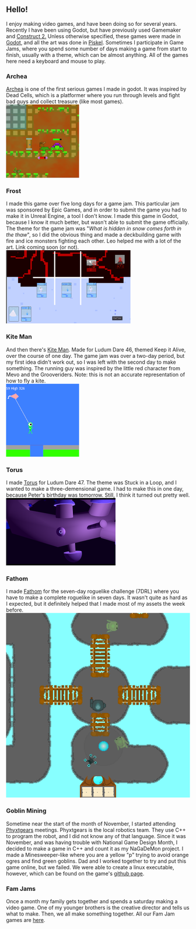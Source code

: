 ## Hello!

I enjoy making video games, and have been doing so for several years. Recently I have been using Godot, but have previously used Gamemaker and [Construct 2.](https://www.construct.net/en/tutorials/beginners-guide-construct-47) Unless otherwise specified, these games were made in [Godot](https://docs.godotengine.org/en/stable/index.html), and all the art was done in [Piskel](https://www.piskelapp.com). Sometimes I participate in Game Jams, where you spend some number of days making a game from start to finish, usually with a theme, which can be almost anything. All of the games here need a keyboard and mouse to play.

### Archea

[Archea](https://the-alex-g.github.io/Archea) is one of the first serious games I made in godot. It was inspired by Dead Cells, which is a platformer where you run through levels and fight bad guys and collect treasure (like most games).  
![Archea screenshot](Archea_Screenshot.png)

### Frost

I made this game over five long days for a game jam. This particular jam was sponsored by Epic Games, and in order to submit the game you had to make it in Unreal Engine, a tool I don't know. I made this game in Godot, because I know it much better, but wasn't able to submit the game officially. The theme for the game jam was "_What is hidden in snow comes forth in the thaw_", so I did the obvious thing and made a deckbuilding game with fire and ice monsters fighting each other. Leo helped me with a lot of the art. Link coming soon (or not).  
![Frost screenshot](Frost_Screenshot.png)

### Kite Man

And then there's [Kite Man](https://the-alex-g.github.io/LD46). Made for Ludum Dare 46, themed Keep it Alive, over the course of one day. The game jam was over a two-day period, but my first idea didn't work out, so I was left with the second day to make something. The running guy was inspired by the little red character from Mevo and the Grooveriders. Note: this is not an accurate representation of how to fly a kite.  
![Kite Man screenshot](Kite_Man_Screenshot.png)

### Torus

I made [Torus](https://the-alex-g.github.io/LD47) for Ludum Dare 47. The theme was Stuck in a Loop, and I wanted to make a three-demensional game. I had to make this in one day, because Peter's birthday was tomorrow. Still, I think it turned out pretty well.  
![Torus screenshot](TorusScreenshot.png)

### Fathom

I made [Fathom](https://the-alex-g.github.io/7DRL_2021) for the seven-day roguelike challenge (7DRL) where you have to make a complete roguelike in seven days. It wasn't quite as hard as I expected, but it definitely helped that I made most of my assets the week before.  
![Fathom screenshot](Fathom2.png)

### Goblin Mining

Sometime near the start of the month of November, I started attending [Phyxtgears](https://phyxtgears.org) meetings. Phyxtgears is the local robotics team. They use C++ to program the robot, and I did not know any of that language. Since it was November, and was having trouble with National Game Design Month, I decided to make a game in C++ and count it as my NaGaDeMon project. I made a Minesweeper-like where you are a yellow "p" trying to avoid orange ogres and find green goblins. Dad and I worked together to try and put this game online, but we failed. We were able to create a linux executable, however, which can be found on the game's [github page](https://github.com/the-alex-g/NaGaDeMon2021-2).

### Fam Jams

Once a month my family gets together and spends a saturday making a video game. One of my younger brothers is the creative director and tells us what to make. Then, we all make something together. All our Fam Jam games are [here](https://the-g-force.github.io).

[Frost]: https://the-alex-g.github.io/Frost
